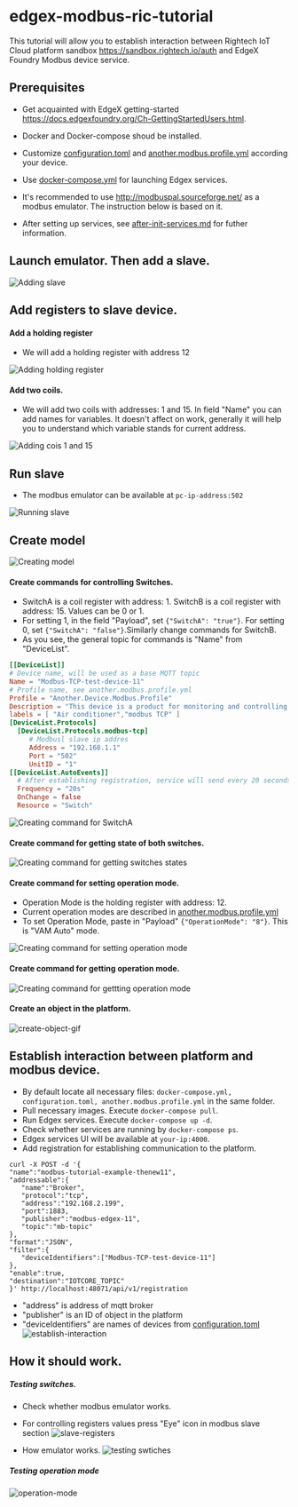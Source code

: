 edgex-modbus-ric-tutorial
=========================

This tutorial will allow you to establish interaction between Rightech IoT Cloud platform sandbox https://sandbox.rightech.io/auth and EdgeX Foundry Modbus device service.

Prerequisites
-------------

 - Get acquainted with EdgeX getting-started https://docs.edgexfoundry.org/Ch-GettingStartedUsers.html.
 
 - Docker and Docker-compose shoud be installed.
 
 - Customize [configuration.toml](./configuration.toml) and [another.modbus.profile.yml](./another.modbus.profile.yml) according your device.
 
 - Use [docker-compose.yml](./docker-compose.yml) for launching Edgex services.
 
 - It's recommended to use http://modbuspal.sourceforge.net/ as a modbus emulator. The instruction below is based on it.
 
 - After setting up services, see [after-init-services.md](./after-init-services.md) for futher information. 

Launch emulator. Then add a slave.
----------------------------------

![Adding slave](./gifs/add-slave-1.gif)

Add registers to slave device.
------------------------------
  #### Add a holding register
 - We will add a holding register with address 12
 
![Adding holding register](./gifs/added-holding-register-2.gif)

  #### Add two coils.
  - We will add two coils with addresses: 1 and 15. In field "Name" you can add names for variables. It doesn't affect on work, generally it will help you to understand which variable stands for current address.
 
 ![Adding cois 1 and 15](./gifs/added-coils-3.gif)

Run slave
---------
  - The modbus emulator can be available at `pc-ip-address:502`
  
 ![Running slave](./gifs/running-slave-4.gif)
 
 Create model
 ------------ 
  ![Creating model](./gifs/create-model-5.gif)
  
  #### Create commands for controlling Switches. 
  - SwitchA is a coil register with address: 1. SwitchB is a coil register with address: 15. Values can be 0 or 1.
  - For setting 1, in the field "Payload", set `{"SwitchA": "true"}`. For setting 0, set `{"SwitchA": "false"}`.Similarly change commands for SwitchB.
  - As you see, the general topic for commands is "Name" from "DeviceList".
  ```toml
  [[DeviceList]]
  # Device name, will be used as a base MQTT topic
  Name = "Modbus-TCP-test-device-11"
  # Profile name, see another.modbus.profile.yml
  Profile = "Another.Device.Modbus.Profile"
  Description = "This device is a product for monitoring and controlling digital inputs and outputs over a LAN."
  labels = [ "Air conditioner","modbus TCP" ]
  [DeviceList.Protocols]
    [DeviceList.Protocols.modbus-tcp]
       # Modbusl slave ip addres
       Address = "192.168.1.1"
       Port = "502"
       UnitID = "1"
  [[DeviceList.AutoEvents]]
    # After establishing registration, service will send every 20 seconds values of both switches to the platform 
    Frequency = "20s"
    OnChange = false
    Resource = "Switch"

  ```
  ![Creating command for SwitchA](./gifs/create-switchA-6.gif)
  
  #### Create command for getting state of both switches.
  
  ![Creating command for getting switches states](./gifs/get-switch-state-7.gif)
  
  
  #### Create command for setting operation mode.
   - Operation Mode is the holding register with address: 12.
   - Current operation modes are described in [another.modbus.profile.yml](./another.modbus.profile.yml)
   - To set Operation Mode, paste in "Payload" `{"OperationMode": "8"}`. This is "VAM Auto" mode.
   
   ![Creating command for setting operation mode](./gifs/set-operation-mode-8.gif)
   
  #### Create command for getting operation mode.
   ![Creating command for gettting operation mode](./gifs/get-operation-mode-9.gif)
  
  #### Create an object in the platform.
   ![create-object-gif](./gifs/create-object.gif)
   
 
 Establish interaction between platform and modbus device.
 ---------------------------------------------------------
   - By default locate all necessary files: `docker-compose.yml, configuration.toml, another.modbus.profile.yml` in the same folder. 
   - Pull necessary images. Execute `docker-compose pull`.
   - Run Edgex services. Execute `docker-compose up -d`. 
   - Check whether services are running by `docker-compose ps`.
   - Edgex services UI will be available at `your-ip:4000`.
   - Add registration for establishing communication to the platform.

   ```shell: cURL
   curl -X POST -d '{                                       
  "name":"modbus-tutorial-example-thenew11",
  "addressable":{
      "name":"Broker",
      "protocol":"tcp",
      "address":"192.168.2.199",
      "port":1883,
      "publisher":"modbus-edgex-11",
      "topic":"mb-topic"
  },
  "format":"JSON",
  "filter":{
      "deviceIdentifiers":["Modbus-TCP-test-device-11"]
  },
  "enable":true,
  "destination":"IOTCORE_TOPIC"
}' http://localhost:48071/api/v1/registration
```
   - "address" is address of mqtt broker
   - "publisher" is an ID of object in the platform
   - "deviceIdentifiers" are names of devices  from [configuration.toml](./configuration.toml)
   ![establish-interaction](./gifs/establish-interaction.gif)
   
How it should work.
-------------------
   ##### Testing switches.
   - Check whether modbus emulator works.
   - For controlling registers values press "Eye" icon in modbus slave section
  ![slave-registers](./gifs/slave-registers.png) 
  
   - How emulator works.
  ![testing swtiches](./gifs/test-switches-12.gif)
  
  ##### Testing operation mode
  ![operation-mode](./gifs/test-operationMode-13.gif)
   
  
  
 
